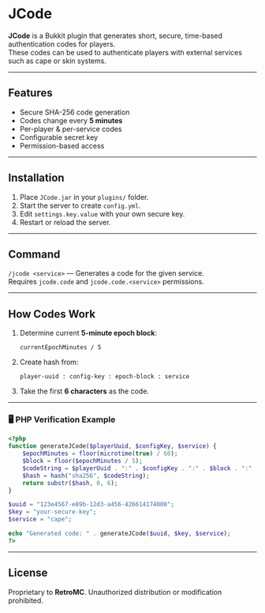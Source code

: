 # JCode

**JCode** is a Bukkit plugin that generates short, secure, time-based authentication codes for players.  
These codes can be used to authenticate players with external services such as cape or skin systems.

---

## Features
- Secure SHA-256 code generation
- Codes change every **5 minutes**
- Per-player & per-service codes
- Configurable secret key
- Permission-based access

---

## Installation
1. Place `JCode.jar` in your `plugins/` folder.
2. Start the server to create `config.yml`.
3. Edit `settings.key.value` with your own secure key.
4. Restart or reload the server.

---

## Command
`/jcode <service>` — Generates a code for the given service.  
Requires `jcode.code` and `jcode.code.<service>` permissions.

---

## How Codes Work
1. Determine current **5-minute epoch block**:
   ```
   currentEpochMinutes / 5
   ```
2. Create hash from:
   ```
   player-uuid : config-key : epoch-block : service
   ```
3. Take the first **6 characters** as the code.

---

### 🖥 PHP Verification Example
```php
<?php
function generateJCode($playerUuid, $configKey, $service) {
    $epochMinutes = floor(microtime(true) / 60);
    $block = floor($epochMinutes / 5);
    $codeString = $playerUuid . ":" . $configKey . ":" . $block . ":" . strtolower($service);
    $hash = hash("sha256", $codeString);
    return substr($hash, 0, 6);
}

$uuid = "123e4567-e89b-12d3-a456-426614174000";
$key = "your-secure-key";
$service = "cape";

echo "Generated code: " . generateJCode($uuid, $key, $service);
?>
```

---

## License
Proprietary to **RetroMC**. Unauthorized distribution or modification prohibited.